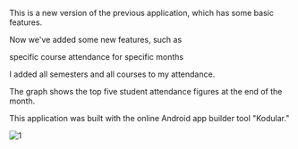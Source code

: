 This is a new version of the previous application, which has some basic features.

Now we've added some new features, such as

specific course attendance for specific months

I added all semesters and all courses to my attendance.

The graph shows the top five student attendance figures at the end of the month.

This application was built with the online Android app builder tool "Kodular."




![1](https://user-images.githubusercontent.com/65550041/209724999-f23e1217-2c97-4213-b567-c4a956281818.jpg)







